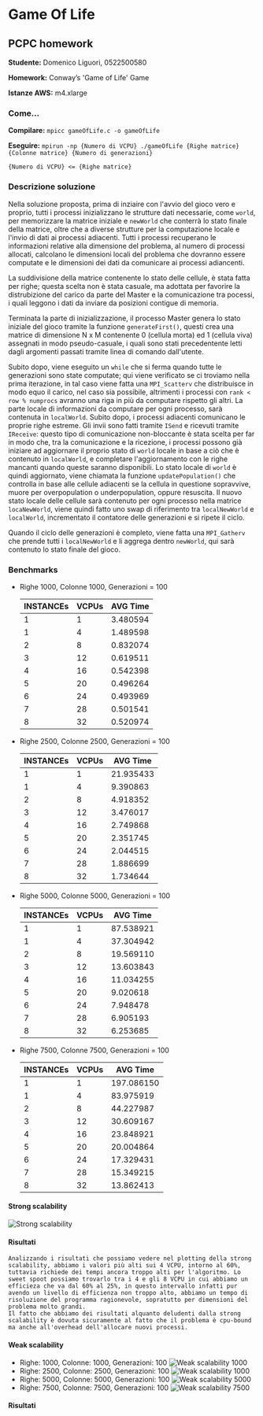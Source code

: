 # Game Of Life
## PCPC homework

**Studente:**      Domenico Liguori, 0522500580

**Homework:**      Conway’s 'Game of Life' Game

**Istanze AWS:**   m4.xlarge

### Come...
**Compilare:**    `mpicc gameOfLife.c -o gameOfLife`

**Eseguire:**      `mpirun -np {Numero di VCPU} ./gameOfLife {Righe matrice} {Colonne matrice} {Numero di generazioni}`

`{Numero di VCPU} <= {Righe matrice}`


### Descrizione soluzione
Nella soluzione proposta, prima di inziaire con l'avvio del gioco vero e proprio, tutti i processi inizializzano le strutture dati necessarie, come `world`, per memorizzare la matrice iniziale e `newWorld` che conterrà lo stato finale della matrice, oltre che a diverse strutture per la computazione locale e l'invio di dati ai processi adiacenti. Tutti i processi recuperano le informazioni relative alla dimensione del problema, al numero di processi allocati, calcolano le dimensioni locali del problema che dovranno essere computate e le dimensioni dei dati da comunicare ai processi adiancenti.

La suddivisione della matrice contenente lo stato delle cellule, è stata fatta per righe; questa scelta non è stata casuale, ma adottata per favorire la distrubizione del carico da parte del Master e la comunicazione tra pocessi, i quali leggono i dati da inviare da posizioni contigue di memoria.

Terminata la parte di inizializzazione, il processo Master genera lo stato iniziale del gioco tramite la funzione `generateFirst()`, questi crea una matrice di dimensione N x M contenente 0 (cellula morta) ed 1 (cellula viva) assegnati in modo pseudo-casuale, i quali sono stati precedentente letti dagli argomenti passati tramite linea di comando dall'utente. 

Subito dopo, viene eseguito un `while` che si ferma quando tutte le generazioni sono state computate; qui viene verificato se ci troviamo nella prima iterazione, in tal caso viene fatta una `MPI_Scatterv` che distribuisce in modo equo il carico, nel caso sia possibile, altrimenti i processi con `rank < row % numprocs` avranno una riga in più da computare rispetto gli altri. La parte locale di informazioni da computare per ogni processo, sarà contenuta in `localWorld`. Subito dopo, i processi adiacenti comunicano le proprie righe estreme. Gli invii sono fatti tramite `ISend` e ricevuti tramite `IReceive`: questo tipo di comunicazione non-bloccante è stata scelta per far in modo che, tra la comunicazione e la ricezione, i processi possono già iniziare ad aggiornare il proprio stato di `world` locale in base a ciò che è contenuto in `localWorld`, e completare l'aggiornamento con le righe mancanti quando queste saranno disponibili. Lo stato locale di `world` è quindi aggiornato, viene chiamata la funzione `updatePopulation()` che controlla in base alle cellule adiacenti se la cellula in questione sopravvive, muore per overpopulation o underpopulation, oppure resuscita. Il nuovo stato locale delle cellule sarà contenuto per ogni processo nella matrice `locaNewWorld`, viene quindi fatto uno swap di riferimento tra `localNewWorld` e `localWorld`, incrementato il contatore delle generazioni e si ripete il ciclo.

Quando il ciclo delle generazioni è completo, viene fatta una `MPI_Gatherv` che prende tutti i `localNewWorld` e li aggrega dentro `newWorld`, qui sarà contenuto lo stato finale del gioco.

### Benchmarks
* Righe 1000, Colonne 1000, Generazioni = 100

    INSTANCEs | VCPUs  |  AVG Time   
    --------- | ------ |------------ 
    1         |1       |  3.480594
    1	      | 4      |  1.489598	
    2	      | 8      |  0.832074	 	
    3	      | 12     |  0.619511
    4	      | 16     |  0.542398	 	
    5	      | 20     |  0.496264	
    6	      | 24     | 0.493969	
    7	      | 28     |  0.501541 
    8         | 32     |  0.520974

* Righe 2500, Colonne 2500, Generazioni = 100

    INSTANCEs | VCPUs  |  AVG Time   
    --------- | ------ |------------ 
    1         |1       |21.935433
    1	      | 4      |  9.390863	
    2	      | 8      |  4.918352 	
    3	      | 12     | 3.476017	
    4	      | 16     | 2.749868 	
    5	      | 20     |  2.351745
    6	      | 24     |  2.044515	
    7	      | 28     |  1.886699 
    8         | 32     | 1.734644

* Righe 5000, Colonne 5000, Generazioni = 100

    INSTANCEs | VCPUs  |  AVG Time   
    --------- | ------ |------------ 
    1         | 1      |  87.538921
    1	      | 4      |  37.304942	
    2	      | 8      |  19.569110	 	
    3	      | 12     |  13.603843	
    4	      | 16     |  11.034255	 	
    5	      | 20     |  9.020618	
    6	      | 24     |  7.948478	
    7	      | 28     |  6.905193 
    8         | 32     |  6.253685

* Righe 7500, Colonne 7500, Generazioni = 100

    INSTANCEs | VCPUs  |  AVG Time   
    --------- | ------ |------------ 
    1         |1       |197.086150
    1	      | 4      |  83.975919	
    2	      | 8      |  44.227987	 	
    3	      | 12     |  30.609167	
    4	      | 16     |  23.848921	 	
    5	      | 20     |  20.004864	
    6	      | 24     |  17.329431	
    7	      | 28     |  15.349215	 
    8         | 32     |  13.862413	

#### Strong scalability
![Strong scalability](https://github.com/Guilty994/GameOfLife/blob/master/imgs/strong.png)

#### Risultati
    Analizzando i risultati che possiamo vedere nel plotting della strong scalability, abbiamo i valori più alti sui 4 VCPU, intorno al 60%, tuttavia richiede dei tempi ancora troppo alti per l'algoritmo. Lo sweet spoot possiamo trovarlo tra i 4 e gli 8 VCPU in cui abbiamo un efficieza che va dal 60% al 25%, in questo intervallo infatti pur avendo un livello di efficienza non troppo alto, abbiamo un tempo di risoluzione del programma ragionevole, sopratutto per dimensioni del problema molto grandi.
    Il fatto che abbiamo dei risultati alquanto deludenti dalla strong scalability è dovuta sicuramente al fatto che il problema è cpu-bound ma anche all'overhead dell'allocare nuovi processi.

#### Weak scalability
* Righe: 1000, Colonne: 1000, Generazioni: 100
![Weak scalability 1000](https://github.com/Guilty994/GameOfLife/blob/master/imgs/weak1000.png)
* Righe: 2500, Colonne: 2500, Generazioni: 100
![Weak scalability 1000](https://github.com/Guilty994/GameOfLife/blob/master/imgs/weak2500.png)
* Righe: 5000, Colonne: 5000, Generazioni: 100
![Weak scalability 5000](https://github.com/Guilty994/GameOfLife/blob/master/imgs/weak5000.png)
* Righe: 7500, Colonne: 7500, Generazioni: 100
![Weak scalability 7500](https://github.com/Guilty994/GameOfLife/blob/master/imgs/weak7500.png)

#### Risultati

